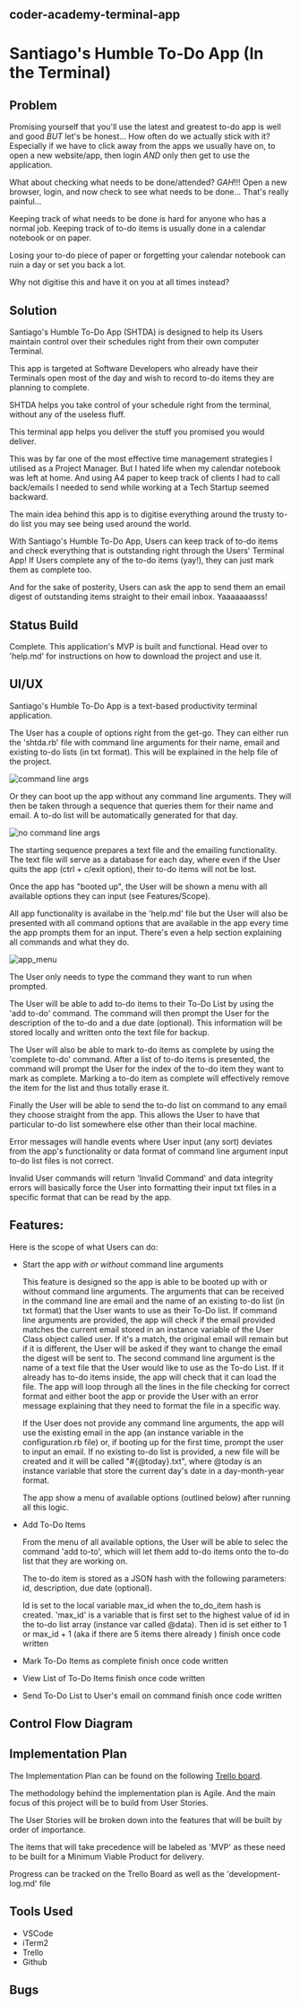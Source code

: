 ## coder-academy-terminal-app

# Santiago's Humble To-Do App (In the Terminal)

## Problem
  Promising yourself that you'll use the latest and greatest to-do app is well and good *BUT* let's be honest...
  How often do we actually stick with it? Especially if we have to click away from the apps we usually have on, to open a new website/app, then login *AND* only then get to use the application.

  What about checking what needs to be done/attended?
  *GAH*!!! Open a new browser, login, and now check to see what needs to be done...
  That's really painful...

  Keeping track of what needs to be done is hard for anyone who has a normal job. Keeping track of to-do items is usually done in a calendar notebook or on paper.

  Losing your to-do piece of paper or forgetting your calendar notebook can ruin a day or set you back a lot.

  Why not digitise this and have it on you at all times instead?

## Solution
  Santiago's Humble To-Do App (SHTDA) is designed to help its Users maintain control over their schedules right from their own computer Terminal.

  This app is targeted at Software Developers who already have their Terminals open most of the day and wish to record to-do items they are planning to complete.

  SHTDA helps you take control of your schedule right from the terminal, without any of the useless fluff.

  This terminal app helps you deliver the stuff you promised you would deliver.

  This was by far one of the most effective time management strategies I utilised as a Project Manager. But I hated life when my calendar notebook was left at home. And using A4 paper to keep track of clients I had to call back/emails I needed to send while working at a Tech Startup seemed backward.

  The main idea behind this app is to digitise everything around the trusty to-do list you may see being used around the world.

  With Santiago's Humble To-Do App, Users can keep track of to-do items and check everything that is outstanding right through the Users' Terminal App!
  If Users complete any of the to-do items (yay!), they can just mark them as complete too.

  And for the sake of posterity, Users can ask the app to send them an email digest of outstanding items straight to their email inbox. Yaaaaaaasss!

## Status Build
  Complete. This application's MVP is built and functional. Head over to 'help.md' for instructions on how to download the project and use it.

## UI/UX
  Santiago's Humble To-Do App is a text-based productivity terminal application.

  The User has a couple of options right from the get-go. They can either run the 'shtda.rb' file with command line arguments for their name, email and existing to-do lists (in txt format).
  This will be explained in the help file of the project.

  ![command line args](https://github.com/llausa/coder_academy_terminal_app/blob/master/imgs/command_line_args.png)

  Or they can boot up the app without any command line arguments. They will then be taken through a sequence that queries them for their name and email. A to-do list will be automatically generated for that day.

  ![no command line args](https://github.com/llausa/coder_academy_terminal_app/blob/master/imgs/no_command_line_args.png)

  The starting sequence prepares a text file and the emailing functionality. The text file will serve as a database for each day, where even if the User quits the app (ctrl + c/exit option), their to-do items will not be lost.

  Once the app has "booted up", the User will be shown a menu with all available options they can input (see Features/Scope).

  All app functionality is availabe in the 'help.md' file but the User will also be presented with all command options that are available in the app every time the app prompts them for an input. There's even a help section explaining all commands and what they do.

  ![app_menu](https://github.com/llausa/coder_academy_terminal_app/blob/master/imgs/app_menu.png)

  The User only needs to type the command they want to run when prompted.

  The User will be able to add to-do items to their To-Do List by using the 'add to-do' command. The command will then prompt the User for the description of the to-do and a due date (optional). This information will be stored locally and written onto the text file for backup.

  The User will also be able to mark to-do items as complete by using the 'complete to-do' command. After a list of to-do items is presented, the command will prompt the User for the index of the to-do item they want to mark as complete. Marking a to-do item as complete will effectively remove the item for the list and thus totally erase it.

  Finally the User will be able to send the to-do list on command to any email they choose straight from the app. This allows the User to have that particular to-do list somewhere else other than their local machine.

  Error messages will handle events where User input (any sort) deviates from the app's functionality or data format of command line argument input to-do list files is not correct.

  Invalid User commands will return 'Invalid Command' and data integrity errors will basically force the User into formatting their input txt files in a specific format that can be read by the app.

## Features:
  Here is the scope of what Users can do:
  * Start the app *with or without* command line arguments

    This feature is designed so the app is able to be booted up with or without command line arguments. The arguments that can be received in the command line are email and the name of an existing to-do list (in txt format) that the User wants to use as their To-Do list.
    If command line arguments are provided, the app will check if the email provided matches the current email stored in an instance variable of the User Class object called user. If it's a match, the original email will remain but if it is different, the User will be asked if they want to change the email the digest will be sent to.
    The second command line argument is the name of a text file that the User would like to use as the To-do List. If it already has to-do items inside, the app will check that it can load the file. The app will loop through all the lines in the file checking for correct format and either boot the app or provide the User with an error message explaining that they need to format the file in a specific way.

    If the User does not provide any command line arguments, the app will use the existing email in the app (an instance variable in the configuration.rb file) or, if booting up for the first time, prompt the user to input an email. If no existing to-do list is provided, a new file will be created and it will be called "#{@today}.txt", where @today is an instance variable that store the current day's date in a day-month-year format.

    The app show a menu of available options (outlined below) after running all this logic.

  * Add To-Do Items

    From the menu of all available options, the User will be able to selec the command 'add to-to', which will let them add to-do items onto the to-do list that they are working on.

    The to-do item is stored as a JSON hash with the following parameters: id, description, due date (optional).

    Id is set to the local variable max_id when the to_do_item hash is created. 'max_id' is a variable that is first set to the highest value of id in the to-do list array (instance var called @data). Then id is set either to 1 or max_id + 1 (aka if there are 5 items there already )
    finish once code written

  * Mark To-Do Items as complete
    finish once code written
  * View List of To-Do Items
    finish once code written
  * Send To-Do List to User's email on command
    finish once code written

## Control Flow Diagram
  <complete after coding up the app>

## Implementation Plan
  The Implementation Plan can be found on the following [Trello board](https://trello.com/b/cN91PAk8/shtda-terminal-app-coder-academy).

  The methodology behind the implementation plan is Agile. And the main focus of this project will be to build from User Stories.

  The User Stories will be broken down into the features that will be built by order of importance.

  The items that will take precedence will be labeled as 'MVP' as these need to be built for a Minimum Viable Product for delivery.

  Progress can be tracked on the Trello Board as well as the 'development-log.md' file

## Tools Used
  * VSCode
  * iTerm2
  * Trello
  * Github

## Bugs
